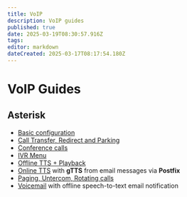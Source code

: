 ```yaml
---
title: VoIP
description: VoIP guides
published: true
date: 2025-03-19T08:30:57.916Z
tags: 
editor: markdown
dateCreated: 2025-03-17T08:17:54.180Z
---
```


# VoIP Guides

## Asterisk
- [Basic configuration](/voip/defaults)
- [Call Transfer, Redirect and Parking](/voip/call-transfer)
- [Conference calls](/voip/conference)
- [IVR Menu](/voip/ivr-menu)
- [Offline TTS + Playback](/voip/tts-playback)
- [Online TTS](/voip/asterisk-email-to-online-tts) with **gTTS** from email messages via **Postfix**
- [Paging, Untercom, Rotating calls](/voip-broadcast-calls)
- [Voicemail](/voip/voicemail-stt) with offline speech-to-text email notification